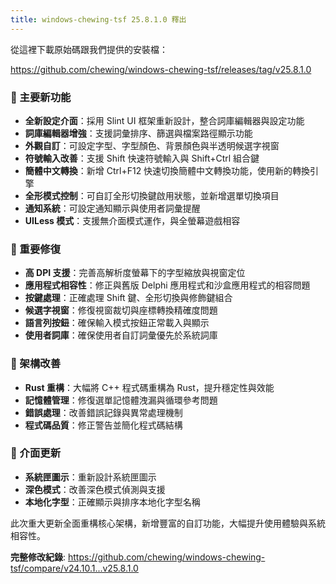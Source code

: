 ```yaml
---
title: windows-chewing-tsf 25.8.1.0 釋出
---
```

從這裡下載原始碼跟我們提供的安裝檔：

<https://github.com/chewing/windows-chewing-tsf/releases/tag/v25.8.1.0>

### 🚀 主要新功能

- **全新設定介面**：採用 Slint UI 框架重新設計，整合詞庫編輯器與設定功能
- **詞庫編輯器增強**：支援詞彙排序、篩選與檔案路徑顯示功能
- **外觀自訂**：可設定字型、字型顏色、背景顏色與半透明候選字視窗
- **符號輸入改善**：支援 Shift 快速符號輸入與 Shift+Ctrl 組合鍵
- **簡體中文轉換**：新增 Ctrl+F12 快速切換簡體中文轉換功能，使用新的轉換引擎
- **全形模式控制**：可自訂全形切換鍵啟用狀態，並新增選單切換項目
- **通知系統**：可設定通知顯示與使用者詞彙提醒
- **UILess 模式**：支援無介面模式運作，與全螢幕遊戲相容

### 🐛 重要修復

- **高 DPI 支援**：完善高解析度螢幕下的字型縮放與視窗定位
- **應用程式相容性**：修正與舊版 Delphi 應用程式和沙盒應用程式的相容問題
- **按鍵處理**：正確處理 Shift 鍵、全形切換與修飾鍵組合
- **候選字視窗**：修復視窗裁切與座標轉換精確度問題
- **語言列按鈕**：確保輸入模式按鈕正常載入與顯示
- **使用者詞庫**：確保使用者自訂詞彙優先於系統詞庫

### 🚜 架構改善

- **Rust 重構**：大幅將 C++ 程式碼重構為 Rust，提升穩定性與效能
- **記憶體管理**：修復選單記憶體洩漏與循環參考問題
- **錯誤處理**：改善錯誤記錄與異常處理機制
- **程式碼品質**：修正警告並簡化程式碼結構

### 🎨 介面更新

- **系統匣圖示**：重新設計系統匣圖示
- **深色模式**：改善深色模式偵測與支援
- **本地化字型**：正確顯示與排序本地化字型名稱

此次重大更新全面重構核心架構，新增豐富的自訂功能，大幅提升使用體驗與系統相容性。

**完整修改紀錄**: <https://github.com/chewing/windows-chewing-tsf/compare/v24.10.1...v25.8.1.0>

